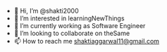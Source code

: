 - 👋 Hi, I’m @shakti2000
- 👀 I’m interested in learningNewThings
- 🌱 I’m currently working as Software Engineer
- 💞️ I’m looking to collaborate on theSame
- 📫 How to reach me shaktiaggarwal11@gmail.com

<!---
shakti2000/shakti2000 is a ✨ special ✨ repository because its `README.md` (this file) appears on your GitHub profile.
You can click the Preview link to take a look at your changes.
--->
